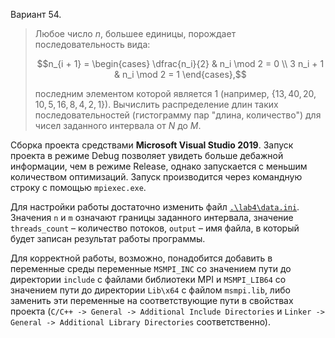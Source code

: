 Вариант 54.

> Любое число $n$, большее единицы, порождает последовательность вида:
>
> $$n_{i + 1} = \begin{cases}
    \dfrac{n_i}{2}  & n_i \mod 2 = 0 \\
    3 n_i + 1       & n_i \mod 2 = 1
\end{cases},$$
>
> последним элементом которой является $1$ (например, $\{13, 40, 20, 10, 5, 16, 8, 4, 2, 1\}$). Вычислить распределение длин таких последовательностей (гистограмму пар "длина, количество") для чисел заданного интервала от $N$ до $M$.

Сборка проекта средствами **Microsoft Visual Studio 2019**. Запуск проекта в режиме Debug позволяет увидеть больше дебажной информации, чем в режиме Release, однако запускается с меньшим количеством оптимизаций. Запуск производится через командную строку с помощью `mpiexec.exe`.

Для настройки работы достаточно изменить файл [`.\lab4\data.ini`](./lab4/data.ini). Значения `n` и `m` означают границы заданного интервала, значение `threads_count` &ndash; количество потоков, `output` &ndash; имя файла, в который будет записан результат работы программы.

Для корректной работы, возможно, понадобится добавить в переменные среды переменные `MSMPI_INC` со значением пути до директории `include` с файлами библиотеки MPI и `MSMPI_LIB64` со значением пути до директории `Lib\x64` с файлом `msmpi.lib`, либо заменить эти переменные на соответствующие пути в свойствах проекта (`C/C++ -> General -> Additional Include Directories` и `Linker -> General -> Additional Library Directories` соответственно).
